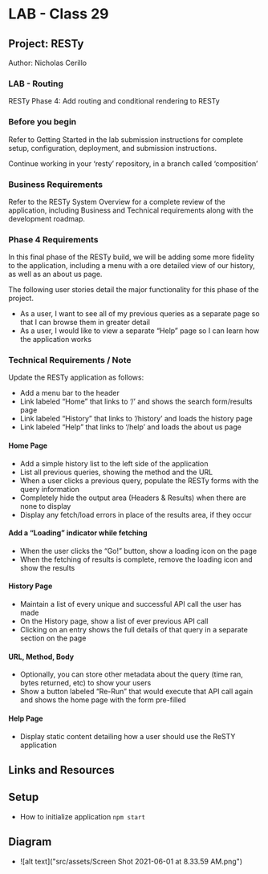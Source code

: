 # LAB - Class 29

## Project: RESTy

Author: Nicholas Cerillo

### LAB - Routing

RESTy Phase 4: Add routing and conditional rendering to RESTy

### Before you begin

Refer to Getting Started in the lab submission instructions for complete setup, configuration, deployment, and submission instructions.

Continue working in your ‘resty’ repository, in a branch called ‘composition’

### Business Requirements

Refer to the RESTy System Overview for a complete review of the application, including Business and Technical requirements along with the development roadmap.

### Phase 4 Requirements

In this final phase of the RESTy build, we will be adding some more fidelity to the application, including a menu with a ore detailed view of our history, as well as an about us page.

The following user stories detail the major functionality for this phase of the project.

- As a user, I want to see all of my previous queries as a separate page so that I can browse them in greater detail
- As a user, I would like to view a separate “Help” page so I can learn how the application works

### Technical Requirements / Note

Update the RESTy application as follows:

- Add a menu bar to the header
- Link labeled “Home” that links to ‘/’ and shows the search form/results page
- Link labeled “History” that links to ‘/history’ and loads the history page
- Link labeled “Help” that links to ‘/help’ and loads the about us page

#### Home Page

- Add a simple history list to the left side of the application
- List all previous queries, showing the method and the URL
- When a user clicks a previous query, populate the RESTy forms with the query information
- Completely hide the output area (Headers & Results) when there are none to display
- Display any fetch/load errors in place of the results area, if they occur

#### Add a “Loading” indicator while fetching

- When the user clicks the “Go!” button, show a loading icon on the page
- When the fetching of results is complete, remove the loading icon and show the results

#### History Page

- Maintain a list of every unique and successful API call the user has made
- On the History page, show a list of ever previous API call
- Clicking on an entry shows the full details of that query in a separate section on the page

#### URL, Method, Body

- Optionally, you can store other metadata about the query (time ran, bytes returned, etc) to show your users
- Show a button labeled “Re-Run” that would execute that API call again and shows the home page with the form pre-filled

#### Help Page

- Display static content detailing how a user should use the ReSTY application

## Links and Resources

## Setup

- How to initialize application
  `npm start`

## Diagram

- ![alt text]("src/assets/Screen Shot 2021-06-01 at 8.33.59 AM.png")
